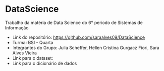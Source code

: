 # DataScience
Trabalho da matéria de Data Science do 6° período de Sistemas de Informação

- Link do repositório: https://github.com/saraalves09/DataScience
- Turma: BSI - Quarta
- Integrantes do Grupo: Julia Scheffer, Hellen Cristina Gurgacz Fiori, Sara Alves Vieira
- Link para o dataset:
- Link para o dicionário de dados
